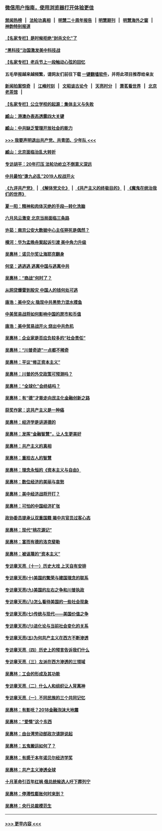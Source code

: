 ### [微信用户指南，使用浏览器打开体验更佳](https://github.com/gfw-breaker/banned-news1/blob/master/indexes/wechat-guide.md?t=0)
#### [禁闻热榜](热点新闻.md?t=0)  &nbsp;&nbsp;|&nbsp;&nbsp; [法轮功真相](https://github.com/gfw-breaker/truth/blob/master/README.md?t=0) &nbsp;&nbsp;|&nbsp;&nbsp; [明慧二十周年报告](https://github.com/gfw-breaker/mh-reports/blob/master/README.md?t=0) &nbsp;&nbsp;|&nbsp;&nbsp;[明慧期刊](https://github.com/gfw-breaker/mh-qikan) &nbsp;&nbsp;|&nbsp;&nbsp; [明慧海外之窗](https://github.com/gfw-breaker/mh-news/blob/master/README.md?t=0) &nbsp;&nbsp;|&nbsp;&nbsp; [神韵特别报道](https://github.com/gfw-breaker/mh-news/blob/master/shenyun.md?t=0)
#### [【名家专栏】是时候拒绝“封杀文化”了](../pages/nsc423/n11814093.md?t=02110844) 
#### [“黑科技”治国激发美中科技战](../pages/nsc423/n11638056.md?t=02110844) 
#### [【名家专栏】老兵节上一段触动心弦的回忆](../pages/nsc423/n11646016.md?t=02110844) 
#### 五毛举报越来越频繁，请网友们前往下载 [一键翻墙软件](https://github.com/gfw-breaker/ssr-accounts)，并将此项目推荐给亲友
#### [新闻拍案惊奇](https://github.com/gfw-breaker/banned-news1/blob/master/pages/link4.md) &nbsp;&nbsp;|&nbsp;&nbsp; [江峰时刻](https://github.com/gfw-breaker/banned-news1/blob/master/pages/link4.md) &nbsp;&nbsp;|&nbsp;&nbsp; [文昭谈古论今](https://github.com/gfw-breaker/banned-news1/blob/master/pages/link4.md) &nbsp;&nbsp;|&nbsp;&nbsp; [天亮时分](https://github.com/gfw-breaker/banned-news1/blob/master/pages/link4.md) &nbsp;&nbsp;|&nbsp;&nbsp; [萧茗看世界](https://github.com/gfw-breaker/banned-news1/blob/master/pages/link4.md) &nbsp;&nbsp;|&nbsp;&nbsp; [北京老茶馆](https://github.com/gfw-breaker/banned-news1/blob/master/pages/link4.md) &nbsp;&nbsp;|&nbsp;&nbsp; 
#### [【名家专栏】公立学校的起源：集体主义与失败](../pages/nsc423/n11601833.md?t=02110844) 
#### [臧山：港澳办表态透露四大关键](../pages/nsc423/n11421628.md?t=02110844) 
#### [臧山：中共缺乏管理开放社会的能力](../pages/nsc423/n11407457.md?t=02110844) 
#### [>>> 我要声明退出共产党、共青团、少年队 <<<](https://github.com/begood0513/goodnews/blob/master/quit/letter.md) 
#### [臧山：北京面临治乱大转折](../pages/nsc423/n11406895.md?t=02110844) 
#### [专访胡平：20年打压 法轮功屹立不倒意义深远](../pages/nsc423/n11398800.md?t=02110844) 
#### [中共最怕“逢九必乱”2019人权战开火](../pages/nsc423/n11385248.md?t=02110844) 
#### [《九评共产党》](https://github.com/begood0513/9ping.md/blob/master/README.md) &nbsp;|&nbsp; [《解体党文化》](../../../../jtdwh.md/blob/master/README.md)  &nbsp;|&nbsp; [《共产主义的终极目的》](../../../../gczydzjmd.md/blob/master/README.md) &nbsp;|&nbsp; [《魔鬼在统治我们的世界》](../../../../mgztzwmdsj.md/blob/master/README.md) 
#### [夏一阳：精神和肉体灭绝的手段—转化洗脑](../pages/nsc423/n11368250.md?t=02110844) 
#### [六月风云激变 北京当局面临三条路](../pages/nsc423/n11313668.md?t=02110844) 
#### [许茹：南京公安大数据中心主任猝死是偶然？](../pages/nsc423/n11064744.md?t=02110844) 
#### [横河：华为孟晚舟案起诉引渡 美中角力升级](../pages/nsc423/n11027230.md?t=02110844) 
#### [吴惠林：诺贝尔奖让海耶克翻身](../pages/nsc423/n10890049.md?t=02110844) 
#### [何坚：逃逃逃 逃离中国与逃离中共](../pages/nsc423/n10592891.md?t=02110844) 
#### [吴惠林：“商战”何时了？](../pages/nsc423/n10573558.md?t=02110844) 
#### [从网贷爆雷到股灾 中国人的钱何处可逃](../pages/nsc423/n10572800.md?t=02110844) 
#### [唐浩：美中交火 隐现中共黑势力混水摸鱼](../pages/nsc423/n10544040.md?t=02110844) 
#### [中美贸易战将如何影响中国的房市和币值](../pages/nsc423/n10543697.md?t=02110844) 
#### [唐浩：美中贸易战开火 烧出中共危机](../pages/nsc423/n10540126.md?t=02110844) 
#### [吴惠林：企业家是否应负较多的“社会责任”](../pages/nsc423/n10535022.md?t=02110844) 
#### [吴惠林：“川普奇迹”一点都不稀奇](../pages/nsc423/n10512808.md?t=02110844) 
#### [吴惠林：平议“修正资本主义”](../pages/nsc423/n10495724.md?t=02110844) 
#### [吴惠林：川普的外交政策可预测吗？](../pages/nsc423/n10462387.md?t=02110844) 
#### [吴惠林：“全球化”会终结吗？](../pages/nsc423/n10452838.md?t=02110844) 
#### [吴惠林：有“德”才能走向民主化金融创新之路](../pages/nsc423/n10432292.md?t=02110844) 
#### [获奖作家：这共产主义是一种癌](../pages/nsc423/n10431541.md?t=02110844) 
#### [吴惠林：经济学是讲道德的](../pages/nsc423/n10398014.md?t=02110844) 
#### [吴惠林：发挥“金融智慧”，让人生更美好](../pages/nsc423/n10375019.md?t=02110844) 
#### [吴惠林：共产主义的真相](../pages/nsc423/n10351394.md?t=02110844) 
#### [吴惠林：重拾古人的智慧](../pages/nsc423/n10337691.md?t=02110844) 
#### [吴惠林：理念永恒的《资本主义与自由》](../pages/nsc423/n10316274.md?t=02110844) 
#### [吴惠林：数位经济的美丽与哀愁](../pages/nsc423/n10292946.md?t=02110844) 
#### [吴惠林：美中经济战将开打？](../pages/nsc423/n10258825.md?t=02110844) 
#### [吴惠林：可怕的中国经济扩张](../pages/nsc423/n10219147.md?t=02110844) 
#### [政协委员提承认双重国籍 揭中共官员过客心态](../pages/nsc423/n10208809.md?t=02110844) 
#### [吴惠林：现代“桃花源记”](../pages/nsc423/n10185234.md?t=02110844) 
#### [吴惠林：富而有德的洛克斐勒](../pages/nsc423/n10142264.md?t=02110844) 
#### [吴惠林：被诬蔑的“资本主义”](../pages/nsc423/n10124816.md?t=02110844) 
#### [专访章天亮（十一）历史大戏 上天自有安排](../pages/nsc423/n10094905.md?t=02110844) 
#### [专访章天亮(十)美国的繁荣与建国理念的联系](../pages/nsc423/n10094899.md?t=02110844) 
#### [专访章天亮(九)美国的左右之争和川普执政](../pages/nsc423/n10094889.md?t=02110844) 
#### [专访章天亮(八)怎么看待美国的一些社会现象](../pages/nsc423/n10094857.md?t=02110844) 
#### [专访章天亮(七)传统与现代——美国价值之争](../pages/nsc423/n10093140.md?t=02110844) 
#### [专访章天亮(六)进化论与当前社会变化的关系](../pages/nsc423/n10092036.md?t=02110844) 
#### [专访章天亮(五)为何共产主义在西方不断渗透](../pages/nsc423/n10083620.md?t=02110844) 
#### [专访章天亮（四）历史上的预言告诉我们什么](../pages/nsc423/n10083606.md?t=02110844) 
#### [专访章天亮（三）左派在西方渗透的三领域](../pages/nsc423/n10081115.md?t=02110844) 
#### [吴惠林：工会的形成及其功能](../pages/nsc423/n10080633.md?t=02110844) 
#### [专访章天亮（二）什么人和组织让人背离神](../pages/nsc423/n10076637.md?t=02110844) 
#### [专访章天亮（一）不同民族的三个共同记忆](../pages/nsc423/n10074188.md?t=02110844) 
#### [吴惠林：有影呒？2018金融泡沫大地震](../pages/nsc423/n10040534.md?t=02110844) 
#### [吴惠林：“爱情”这个东西](../pages/nsc423/n10019423.md?t=02110844) 
#### [吴惠林：由台湾劳动部政次请辞说起](../pages/nsc423/n9979679.md?t=02110844) 
#### [吴惠林：五鬼搬运如何了？](../pages/nsc423/n9925338.md?t=02110844) 
#### [吴惠林：有感于本年诺贝尔经济学奖](../pages/nsc423/n9871883.md?t=02110844) 
#### [吴惠林：共产主义渗透全球](../pages/nsc423/n9812748.md?t=02110844) 
#### [十月革命引百年红祸 俄总统候选人吁下葬列宁](../pages/nsc423/n9810182.md?t=02110844) 
#### [吴惠林：停滞性膨胀何时来到？](../pages/nsc423/n9764136.md?t=02110844) 
#### [吴惠林：央行总裁模范生](../pages/nsc423/n9728134.md?t=02110844) 

----
#### [ >>> 更早内容 <<< ](../indexes/nsc423-earlier.md)

